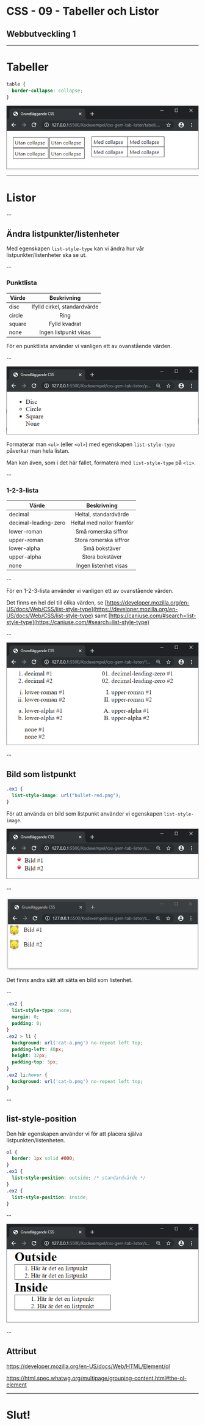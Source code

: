 # CSS - 09 - Tabeller och Listor

## Webbutveckling 1

---

# Tabeller

```css [ ]
table {
  border-collapse: collapse;
}
```

![tabell](images/css-09-tab.PNG)

---

# Listor

--

## Ändra listpunkter/listenheter

Med egenskapen `list-style-type` kan vi ändra hur vår listpunkter/listenheter ska se ut.

--

### Punktlista

| Värde         | Beskrivning                   |
| ------------- |:----------------------------:|
| disc          | Ifylld cirkel, standardvärde |
| circle        | Ring                         |
| square        | Fylld kvadrat                |
| none          | Ingen listpunkt visas        |

För en punktlista använder vi vanligen ett av ovanstående värden.

--

![lista](images/css-09-punkt.PNG)

Formaterar man `<ul>` (eller `<ol>`) med egenskapen `list-style-type` påverkar man hela listan.

Man kan även, som i det här fallet, formatera med `list-style-type` på `<li>`.

--

### 1-2-3-lista

| Värde                | Beskrivning                   |
| -------------------- |:----------------------------:|
| decimal              | Heltal, standardvärde        |
| decimal-leading-zero | Heltal med nollor framför    |
| lower-roman          | Små romerska siffror         |
| upper-roman          | Stora romerska siffror       |
| lower-alpha          | Små bokstäver                |
| upper-alpha          | Stora bokstäver              |
| none                 | Ingen listenhet visas        |

--

För en 1-2-3-lista använder vi vanligen ett av ovanstående värden.

Det finns en hel del till olika värden, se [https://developer.mozilla.org/en-US/docs/Web/CSS/list-style-type](https://developer.mozilla.org/en-US/docs/Web/CSS/list-style-type) samt [https://caniuse.com/#search=list-style-type](https://caniuse.com/#search=list-style-type)

--

![lista](images/css-09-123.PNG)

--

## Bild som listpunkt


```css [ ]
.ex1 {
  list-style-image: url("bullet-red.png");
}
```

För att använda en bild som listpunkt använder vi egenskapen `list-style-image`.

![lista](images/css-09-image.PNG)

--

![lista](images/css-09-ani.gif)

Det finns andra sätt att sätta en bild som listenhet.

--

```css [ ]
.ex2 {
  list-style-type: none;
  margin: 0;
  padding: 0;
}
.ex2 > li {
  background: url('cat-a.png') no-repeat left top;
  padding-left: 40px;
  height: 32px;
  padding-top: 5px;
}
.ex2 li:hover {
  background: url('cat-b.png') no-repeat left top;
}
```

--

## list-style-position

Den här egenskapen använder vi för att placera själva listpunkten/listenheten.

```css [ ]
ol {
  border: 1px solid #000;
}
.ex1 {
  list-style-position: outside; /* standardvärde */
}
.ex2 {
  list-style-position: inside;
}
```

--

![lista](images/css-09-inout.PNG)

--

## Attribut

https://developer.mozilla.org/en-US/docs/Web/HTML/Element/ol

https://html.spec.whatwg.org/multipage/grouping-content.html#the-ol-element

---

# Slut!
